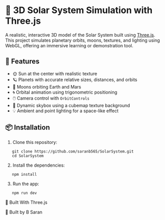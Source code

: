 # 🌌 3D Solar System Simulation with Three.js

A realistic, interactive 3D model of the Solar System built using [Three.js](https://threejs.org/). This project simulates planetary orbits, moons, textures, and lighting using WebGL, offering an immersive learning or demonstration tool.

## 🚀 Features

- 🌞 Sun at the center with realistic texture
- 🪐 Planets with accurate relative sizes, distances, and orbits
- 🌙 Moons orbiting Earth and Mars
- 🌀 Orbital animation using trigonometric positioning
- 🖱️ Camera control with `OrbitControls`
- 🧊 Dynamic skybox using a cubemap texture background
- 💡 Ambient and point lighting for a space-like effect


## 📦 Installation

1. Clone this repository:
```
   git clone https://github.com/saranb565/SolarSystem.git
   cd SolarSystem
```
2. Install the dependencies:
```
   npm install
```

3. Run the app:
```
   npm run dev
```
🧱 Built With
Three.js

🏢 Built by
B Saran
